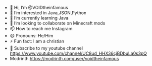 - 👋 Hi, I’m @VOIDtheinfamous
- 👀 I’m interested in Java,JSON,Python
- 🌱 I’m currently learning Java
- 💞️ I’m looking to collaborate on Minecraft mods
- 📫 How to reach me Instagram
- 😄 Pronouns: He/Him
- ⚡ Fun fact: I am a christian
- 🙏 Subscribe to my youtube channel https://www.youtube.com/channel/UC8ud_HHX36cjBDbuLa0s3pQ
- Modrinth https://modrinth.com/user/voidtheinfamous
<!---
VOIDtheinfamous/VOIDtheinfamous is a ✨ special ✨ repository because its `README.md` (this file) appears on your GitHub profile.
You can click the Preview link to take a look at your changes.
--->
